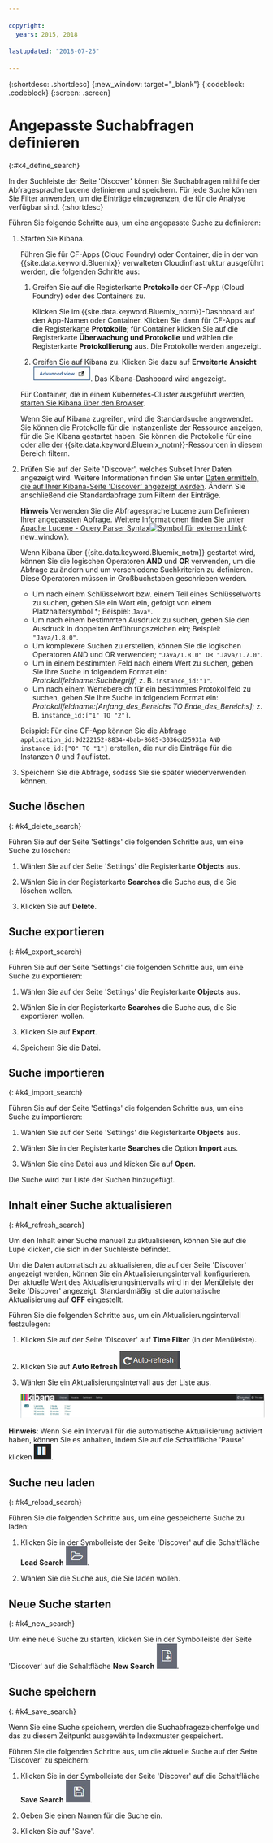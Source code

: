 ```yaml
---

copyright:
  years: 2015, 2018

lastupdated: "2018-07-25"

---
```


{:shortdesc: .shortdesc}
{:new_window: target="_blank"}
{:codeblock: .codeblock}
{:screen: .screen}

# Angepasste Suchabfragen definieren
{:#k4_define_search}

In der Suchleiste der Seite 'Discover' können Sie Suchabfragen mithilfe der Abfragesprache Lucene definieren und speichern. Für jede Suche können Sie Filter anwenden, um die Einträge einzugrenzen, die für die Analyse verfügbar sind.
{:shortdesc}

Führen Sie folgende Schritte aus, um eine angepasste Suche zu definieren:

1. Starten Sie Kibana.

    Führen Sie für CF-Apps (Cloud Foundry) oder Container, die in der von {{site.data.keyword.Bluemix}} verwalteten Cloudinfrastruktur ausgeführt werden, die folgenden Schritte aus:
    
    1. Greifen Sie auf die Registerkarte **Protokolle** der CF-App (Cloud Foundry) oder des Containers zu. 

        Klicken Sie im {{site.data.keyword.Bluemix_notm}}-Dashboard auf den App-Namen oder Container. Klicken Sie dann für CF-Apps auf die Registerkarte **Protokolle**; für Container klicken Sie auf die Registerkarte **Überwachung und Protokolle** und wählen die Registerkarte **Protokollierung** aus. Die Protokolle werden angezeigt.

    2. Greifen Sie auf Kibana zu. Klicken Sie dazu auf **Erweiterte Ansicht** ![Link für erweiterte Ansicht](images/logging_advanced_view.jpg "Link für erweiterte Ansicht"). Das Kibana-Dashboard wird angezeigt.
    
    Für Container, die in einem Kubernetes-Cluster ausgeführt werden, [starten Sie Kibana über den Browser](/docs/services/CloudLogAnalysis/kibana4/k4_launch.html#launch_Kibana_from_browser). 
    
    Wenn Sie auf Kibana zugreifen, wird die Standardsuche angewendet. Sie können die Protokolle für die Instanzenliste der Ressource anzeigen, für die Sie Kibana gestartet haben. Sie können die Protokolle für eine oder alle der {{site.data.keyword.Bluemix_notm}}-Ressourcen in diesem Bereich filtern.

2. Prüfen Sie auf der Seite 'Discover', welches Subset Ihrer Daten angezeigt wird. Weitere Informationen finden Sie unter [Daten ermitteln, die auf Ihrer Kibana-Seite 'Discover' angezeigt werden](/docs/services/CloudLogAnalysis/kibana4/logging_kibana_analize_logs_interactively.html#k4_identify_data). Ändern Sie anschließend die Standardabfrage zum Filtern der Einträge.

    **Hinweis** Verwenden Sie die Abfragesprache Lucene zum Definieren Ihrer angepassten Abfrage. Weitere Informationen finden Sie unter [Apache Lucene - Query Parser Syntax![Symbol für externen Link](../../../icons/launch-glyph.svg "Symbol für externen Link")](https://lucene.apache.org/core/2_9_4/queryparsersyntax.html){: new_window}.
    
    Wenn Kibana über {{site.data.keyword.Bluemix_notm}} gestartet wird, können Sie die logischen Operatoren **AND** und **OR** verwenden, um die Abfrage zu ändern und um verschiedene Suchkriterien zu definieren. Diese Operatoren müssen in Großbuchstaben geschrieben werden.    
    
    * Um nach einem Schlüsselwort bzw. einem Teil eines Schlüsselworts zu suchen, geben Sie ein Wort ein, gefolgt von einem Platzhaltersymbol \*; Beispiel: `Java*`. 
    * Um nach einem bestimmten Ausdruck zu suchen, geben Sie den Ausdruck in doppelten Anführungszeichen ein; Beispiel: `"Java/1.8.0"`.
    * Um komplexere Suchen zu erstellen, können Sie die logischen Operatoren AND und OR verwenden; `"Java/1.8.0" OR "Java/1.7.0"`.
    * Um in einem bestimmten Feld nach einem Wert zu suchen, geben Sie Ihre Suche in folgendem Format ein: *Protokollfeldname:Suchbegriff*; z. B. `instance_id:"1"`.
    * Um nach einem Wertebereich für ein bestimmtes Protokollfeld zu suchen, geben Sie Ihre Suche in folgendem Format ein: *Protokollfeldname:[Anfang_des_Bereichs TO Ende_des_Bereichs]*; z. B. `instance_id:["1" TO "2"]`.

     Beispiel: Für eine CF-App können Sie die Abfrage `application_id:9d222152-8834-4bab-8685-3036cd25931a AND instance_id:["0" TO "1"]` erstellen, die nur die Einträge für die Instanzen *0* und *1* auflistet. 

3. Speichern Sie die Abfrage, sodass Sie sie später wiederverwenden können. 




## Suche löschen
{: #k4_delete_search}

Führen Sie auf der Seite 'Settings' die folgenden Schritte aus, um eine Suche zu löschen:

1. Wählen Sie auf der Seite 'Settings' die Registerkarte **Objects** aus.

2. Wählen Sie in der Registerkarte **Searches** die Suche aus, die Sie löschen wollen.

3. Klicken Sie auf **Delete**.


## Suche exportieren
{: #k4_export_search}

Führen Sie auf der Seite 'Settings' die folgenden Schritte aus, um eine Suche zu exportieren:

1. Wählen Sie auf der Seite 'Settings' die Registerkarte **Objects** aus.

2. Wählen Sie in der Registerkarte **Searches** die Suche aus, die Sie exportieren wollen.

3. Klicken Sie auf **Export**.

4. Speichern Sie die Datei.

 
## Suche importieren
{: #k4_import_search}

Führen Sie auf der Seite 'Settings' die folgenden Schritte aus, um eine Suche zu importieren:

1. Wählen Sie auf der Seite 'Settings' die Registerkarte **Objects** aus.

2. Wählen Sie in der Registerkarte **Searches** die Option **Import** aus.

3. Wählen Sie eine Datei aus und klicken Sie auf **Open**.

Die Suche wird zur Liste der Suchen hinzugefügt.

## Inhalt einer Suche aktualisieren
{: #k4_refresh_search}

Um den Inhalt einer Suche manuell zu aktualisieren, können Sie auf die Lupe klicken, die sich in der Suchleiste befindet. 

Um die Daten automatisch zu aktualisieren, die auf der Seite 'Discover' angezeigt werden, können Sie ein Aktualisierungsintervall konfigurieren. Der aktuelle Wert des Aktualisierungsintervalls wird in der Menüleiste der Seite 'Discover' angezeigt. Standardmäßig ist die automatische Aktualisierung auf **OFF** eingestellt.

Führen Sie die folgenden Schritte aus, um ein Aktualisierungsintervall festzulegen:

1. Klicken Sie auf der Seite 'Discover' auf **Time Filter** (in der Menüleiste).

2. Klicken Sie auf **Auto Refresh** ![Auto Refresh](images/k4_auto_refresh_icon.jpg "Auto Refresh").

3. Wählen Sie ein Aktualisierungsintervall aus der Liste aus. 

    ![Optionen für das Aktualisierungsintervall](images/k4_change_autorefresh.jpg "Optionen für das Aktualisierungsintervall")


**Hinweis**: Wenn Sie ein Intervall für die automatische Aktualisierung aktiviert haben, können Sie es anhalten, indem Sie auf die Schaltfläche 'Pause' klicken ![Pause](images/k4_auto_refresh_pause_icon.jpg "Pause").


## Suche neu laden
{: #k4_reload_search}

Führen Sie die folgenden Schritte aus, um eine gespeicherte Suche zu laden:

1. Klicken Sie in der Symbolleiste der Seite 'Discover' auf die Schaltfläche **Load Search** ![Load Search](images/k4_load_icon.jpg "Load Search").

2. Wählen Sie die Suche aus, die Sie laden wollen. 

## Neue Suche starten
{: #k4_new_search}

Um eine neue Suche zu starten, klicken Sie in der Symbolleiste der Seite 'Discover' auf die Schaltfläche **New Search** ![New Search](images/k4_new_search_icon.jpg "New Search").

## Suche speichern 
{: #k4_save_search}

Wenn Sie eine Suche speichern, werden die Suchabfragezeichenfolge und das zu diesem Zeitpunkt ausgewählte Indexmuster gespeichert.

Führen Sie die folgenden Schritte aus, um die aktuelle Suche auf der Seite 'Discover' zu speichern:

1. Klicken Sie in der Symbolleiste der Seite 'Discover' auf die Schaltfläche **Save Search** ![Save Search](images/k4_save_search_icon.jpg "Save Search").

2. Geben Sie einen Namen für die Suche ein.

3. Klicken Sie auf 'Save'. 
